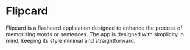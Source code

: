 # Flipcard
Flipcard is a flashcard application designed to enhance the process of memorising words or sentences. The app is designed with simplicity in mind, keeping its style minimal and straightforward.
